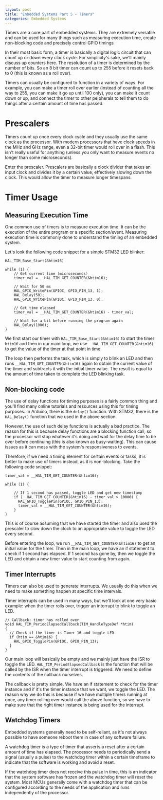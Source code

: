 ```yaml
---
layout: post
title: "Embedded Systems Part 5 - Timers"
categories: Embedded Systems
---
```


Timers are a core part of embedded systems. They are extremely versatile and can be used for many things such as measuring execution time, create non-blocking code and precisely control GPIO timings 

In their most basic form, a timer is basically a digital logic circuit that can count up or down every clock cycle. For simplicity's sake, we'll mainly discuss up counters here. The resolution of a timer is determined by the number of bits. So an 8 bit timer can count up to 255 before it resets back to 0 (this is known as a roll over). 

Timers can usually be configured to function in a variety of ways. For example, you can make a timer roll over earlier (instead of counting all the way to 255, you can make it go up until 100 only), you can make it count down or up, and connect the timer to other peipherals to tell them to do things after a certain amount of time has passed. 

# Prescalers
Timers count up once every clock cycle and they usually use the same clock as the processor. With modern processors that have clock speeds in the MHz and GHz range, even a 32-bit timer would roll over in a flash. This isn't really useful for anything (unless you only want to measure events no longer than some microseconds). 

Enter the prescaler. Prescalers are basically a clock divider that takes an input clock and divides it by a certain value, effectively slowing down the clock. This would allow the timer to measure longer timespans.

# Timer Usage
## Measuring Execution Time
One common use of timers is to measure execution time. It can be the execution of the entire program or a specific section/event. Measuring execution time is commonly done to understand the timing of an embedded system. 

Let's look the following code snippet for a simple STM32 LED blinker:

```
HAL_TIM_Base_Start(&htim16)

while (1) {
    // Get current time (microseconds)
    timer_val = __HAL_TIM_GET_COUNTER(&htim16);

    // Wait for 50 ms
    HAL_GPIO_WritePin(GPIOC, GPIO_PIN_13, 1);
    HAL_Delay(50);
    HAL_GPIO_WritePin(GPIOC, GPIO_PIN_13, 0);

    // Get time elapsed
    timer_val = __HAL_TIM_GET_COUNTER(&htim16) - timer_val;

    // Wait for a bit before running the program again
    HAL_Delay(1000);
}
```
We first start our timer with `HAL_TIM_Base_Start(&htim16)` to start the timer `htim16` and then in our main loop, we use `__HAL_TIM_GET_COUNTER(&htim16)` to get the value of the timer at that point in time. 

The loop then performs the task, which is simply to blink an LED and then runs `__HAL_TIM_GET_COUNTER(&htim16)` again to obtain the current value of the timer and subtracts it with the initial timer value. The result is equal to the amount of time taken to complete the LED blinking task. 

## Non-blocking code
The use of delay functions for timing purposes is a fairly common thing and you'll find many online tutorials and resources using this for timing purposes. In Arduino, there is the `delay()` function. With STM32, there is the `HAL_Delay()` function that we used in the above section. 

However, the use of such delay functions is actually a bad practice. The reason for this is because delay functions are a blocking function call, so the processor will stop whatever it's doing and wait for the delay time to be over before continuing (this is also known as busy-waiting). This can cause issues as it can mess with the system's responsiveness to events. 

Therefore, if we need a timing element for certain events or tasks, it is better to make use of timers instead, as it is non-blocking. Take the following code snippet:
```
timer_val = __HAL_TIM_GET_COUNTER(&htim16);

while (1) {

    // If 1 second has passed, toggle LED and get new timestamp
    if (__HAL_TIM_GET_COUNTER(&htim16) - timer_val > 10000) {
      HAL_GPIO_TogglePin(GPIOC, GPIO_PIN_13);
      timer_val = __HAL_TIM_GET_COUNTER(&htim16);
    }
}
```
This is of course assuming that we have started the timer and also used the prescaler to slow down the clock to an appropriate value to toggle the LED every second. 

Before entering the loop, we run `__HAL_TIM_GET_COUNTER(&htim16)` to get an initial value for the timer. Then in the main loop, we have an if statement to check if 1 second has elapsed. If 1 second has gone by, then we toggle the LED and obtain a new timer value to start counting from again. 

## Timer Interrupts
Timers can also be used to generate interrupts. We usually do this when we need to make something happen at specific time intervals.

Timer interrupts can be used in many ways, but we'll look at one very basic example: when the timer rolls over, trigger an interrupt to blink to toggle an LED.
```
// Callback: timer has rolled over
void HAL_TIM_PeriodElapsedCallback(TIM_HandleTypeDef *htim)
{
  // Check if the timer is Timer 16 and toggle LED
  if (htim == &htim16) {
    HAL_GPIO_TogglePin(GPIOC, GPIO_PIN_13);
  }
}
```
Our main loop will basically be empty and we mainly just have the ISR to toggle the LED. `HAL_TIM_PeriodElapsedCallback` is the function that will be called by the ISR when the timer interrupt is triggered. We need to define the contents of the callback ourselves. 

The callback is pretty simple. We have an if statement to check for the timer instance and if it's the timer instance that we want, we toggle the LED. The reason why we do this is because if we have multiple timers running at once, any timer rolling over would call the above function, so we have to make sure that the right timer instance is being used for the interrupt.

## Watchdog Timers
Embedded systems generally need to be self-reliant, as it's not always possible to have someone reboot them in case of any software failure. 

A watchdog timer is a type of timer that asserts a reset after a certain amount of time has elapsed. The processor needs to periodically send a signal (usually a pulse) to the watchdog timer within a certain timeframe to indicate that the software is working and avoid a reset. 

If the watchdog timer does not receive this pulse in time, this is an indicator that the system software has frozen and the watchdog timer will reset the system. Most MCUs generally come with a watchdog timer that can be configured according to the needs of the application and runs independently of the processor.